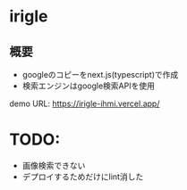 # irigle

## 概要
- googleのコピーをnext.js(typescript)で作成
- 検索エンジンはgoogle検索APIを使用

demo URL: https://irigle-ihmi.vercel.app/

# TODO:<br>
- 画像検索できない
- デプロイするためだけにlint消した